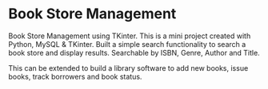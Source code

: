 # Book Store Management
Book Store Management using TKinter. This is a mini project created with Python, MySQL & TKinter.
Built a simple search functionality to search a book store and display results. 
Searchable by ISBN, Genre, Author and Title.

This can be extended to build a library software to add new books, issue books, track borrowers and book status.

